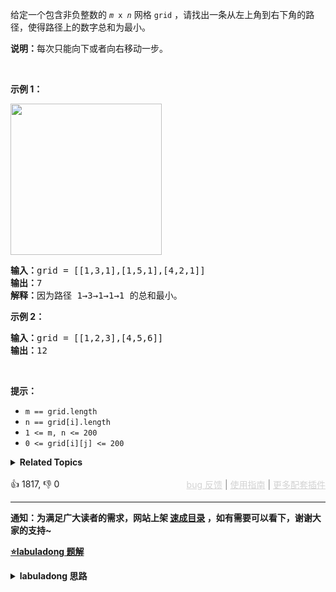 <p>给定一个包含非负整数的 <code><em>m</em>&nbsp;x&nbsp;<em>n</em></code>&nbsp;网格&nbsp;<code>grid</code> ，请找出一条从左上角到右下角的路径，使得路径上的数字总和为最小。</p>

<p><strong>说明：</strong>每次只能向下或者向右移动一步。</p>

<p>&nbsp;</p>

<p><strong class="example">示例 1：</strong></p> 
<img alt="" src="https://assets.leetcode.com/uploads/2020/11/05/minpath.jpg" style="width: 242px; height: 242px;" /> 
<pre>
<strong>输入：</strong>grid = [[1,3,1],[1,5,1],[4,2,1]]
<strong>输出：</strong>7
<strong>解释：</strong>因为路径 1→3→1→1→1 的总和最小。
</pre>

<p><strong class="example">示例 2：</strong></p>

<pre>
<strong>输入：</strong>grid = [[1,2,3],[4,5,6]]
<strong>输出：</strong>12
</pre>

<p>&nbsp;</p>

<p><strong>提示：</strong></p>

<ul> 
 <li><code>m == grid.length</code></li> 
 <li><code>n == grid[i].length</code></li> 
 <li><code>1 &lt;= m, n &lt;= 200</code></li> 
 <li><code>0 &lt;= grid[i][j] &lt;= 200</code></li> 
</ul>

<details><summary><strong>Related Topics</strong></summary>数组 | 动态规划 | 矩阵</details><br>

<div>👍 1817, 👎 0<span style='float: right;'><span style='color: gray;'><a href='https://github.com/labuladong/fucking-algorithm/issues' target='_blank' style='color: lightgray;text-decoration: underline;'>bug 反馈</a> | <a href='https://labuladong.online/algo/fname.html?fname=jb插件简介' target='_blank' style='color: lightgray;text-decoration: underline;'>使用指南</a> | <a href='https://labuladong.online/algo/' target='_blank' style='color: lightgray;text-decoration: underline;'>更多配套插件</a></span></span></div>

<div id="labuladong"><hr>

**通知：为满足广大读者的需求，网站上架 [速成目录](https://labuladong.online/algo/intro/quick-learning-plan/)
，如有需要可以看下，谢谢大家的支持~**



<p><strong><a href="https://labuladong.online/algo/dynamic-programming/minimum-path-sum/" target="_blank">⭐️labuladong 题解</a></strong></p>
<details><summary><strong>labuladong 思路</strong></summary>


<div id="labuladong_solution_zh">

## 基本思路

一般来说，让你在二维矩阵中求最优化问题（最大值或者最小值），肯定需要递归 + 备忘录，也就是动态规划技巧。

`dp` 函数的定义：**从左上角位置 `(0, 0)` 走到位置 `(i, j)` 的最小路径和为 `dp(grid, i, j)`**。

这样，`dp(grid, i, j)` 的值由 `dp(grid, i - 1, j)` 和 `dp(grid, i, j - 1)` 的值转移而来：

```java
dp(grid, i, j) = Math.min(
    dp(grid, i - 1, j),
    dp(grid, i, j - 1)
) + grid[i][j];
```

**详细题解**：

- [动态规划之最小路径和](https://labuladong.online/algo/dynamic-programming/minimum-path-sum/)

</div>





<div id="solution">

## 解法代码

<div class="tab-panel"><div class="tab-nav">
<button data-tab-item="cpp" class="tab-nav-button btn " data-tab-group="default" onclick="switchTab(this)">cpp🤖</button>

<button data-tab-item="python" class="tab-nav-button btn " data-tab-group="default" onclick="switchTab(this)">
python🤖</button>

<button data-tab-item="java" class="tab-nav-button btn active" data-tab-group="default" onclick="switchTab(this)">
java🟢</button>

<button data-tab-item="go" class="tab-nav-button btn " data-tab-group="default" onclick="switchTab(this)">go🤖</button>

<button data-tab-item="javascript" class="tab-nav-button btn " data-tab-group="default" onclick="switchTab(this)">
javascript🤖</button>
</div><div class="tab-content">
<div data-tab-item="cpp" class="tab-item " data-tab-group="default"><div class="highlight">

```cpp
// 注意：cpp 代码由 chatGPT🤖 根据我的 java 代码翻译。
// 本代码的正确性已通过力扣验证，如有疑问，可以对照 java 代码查看。

#include <vector>
#include <algorithm>

class Solution {
public:
    std::vector<std::vector<int>> memo;

    int minPathSum(std::vector<std::vector<int>>& grid) {
        int m = grid.size();
        int n = grid[0].size();
        // 构造备忘录，初始值全部设为 -1
        memo.resize(m, std::vector<int>(n, -1));

        return dp(grid, m - 1, n - 1);
    }

    int dp(std::vector<std::vector<int>>& grid, int i, int j) {
        // base case
        if (i == 0 && j == 0) {
            return grid[0][0];
        }
        if (i < 0 || j < 0) {
            return INT_MAX;
        }
        // 避免重复计算
        if (memo[i][j] != -1) {
            return memo[i][j];
        }
        // 将计算结果记入备忘录
        memo[i][j] = std::min(
                dp(grid, i - 1, j),
                dp(grid, i, j - 1)
        ) + grid[i][j];

        return memo[i][j];
    }
};
```

</div></div>

<div data-tab-item="python" class="tab-item " data-tab-group="default"><div class="highlight">

```python
# 注意：python 代码由 chatGPT🤖 根据我的 java 代码翻译。
# 本代码的正确性已通过力扣验证，如有疑问，可以对照 java 代码查看。

class Solution:
    def __init__(self):
        self.memo = None

    def minPathSum(self, grid: List[List[int]]) -> int:
        m = len(grid)
        n = len(grid[0])
        # 构造备忘录，初始值全部设为 -1
        self.memo = [[-1 for _ in range(n)] for _ in range(m)]

        return self.dp(grid, m - 1, n - 1)

    def dp(self, grid: List[List[int]], i: int, j: int) -> int:
        # base case
        if i == 0 and j == 0:
            return grid[0][0]
        if i < 0 or j < 0:
            return float('inf')
        # 避免重复计算
        if self.memo[i][j] != -1:
            return self.memo[i][j]
        # 将计算结果记入备忘录
        self.memo[i][j] = min(
            self.dp(grid, i - 1, j),
            self.dp(grid, i, j - 1)
        ) + grid[i][j]

        return self.memo[i][j]
```

</div></div>

<div data-tab-item="java" class="tab-item active" data-tab-group="default"><div class="highlight">

```java
class Solution {
    int[][] memo;

    public int minPathSum(int[][] grid) {
        int m = grid.length;
        int n = grid[0].length;
        // 构造备忘录，初始值全部设为 -1
        memo = new int[m][n];
        for (int[] row : memo)
            Arrays.fill(row, -1);

        return dp(grid, m - 1, n - 1);
    }

    int dp(int[][] grid, int i, int j) {
        // base case
        if (i == 0 && j == 0) {
            return grid[0][0];
        }
        if (i < 0 || j < 0) {
            return Integer.MAX_VALUE;
        }
        // 避免重复计算
        if (memo[i][j] != -1) {
            return memo[i][j];
        }
        // 将计算结果记入备忘录
        memo[i][j] = Math.min(
                dp(grid, i - 1, j),
                dp(grid, i, j - 1)
        ) + grid[i][j];

        return memo[i][j];
    }
}
```

</div></div>

<div data-tab-item="go" class="tab-item " data-tab-group="default"><div class="highlight">

```go
// 注意：go 代码由 chatGPT🤖 根据我的 java 代码翻译。
// 本代码的正确性已通过力扣验证，如有疑问，可以对照 java 代码查看。

var memo [][]int

func minPathSum(grid [][]int) int {
    m := len(grid)
    n := len(grid[0])
    // 构造备忘录，初始值全部设为 -1
    memo = make([][]int, m)
    for i := range memo {
        memo[i] = make([]int, n)
        for j := range memo[i] {
            memo[i][j] = -1
        }
    }

    return dp(grid, m-1, n-1)
}

func dp(grid [][]int, i, j int) int {
    // base case
    if i == 0 && j == 0 {
        return grid[0][0]
    }
    if i < 0 || j < 0 {
        return int(^uint(0) >> 1) // Integer.MAX_VALUE equivalent in Go
    }
    // 避免重复计算
    if memo[i][j] != -1 {
        return memo[i][j]
    }
    // 将计算结果记入备忘录
    memo[i][j] = min(
        dp(grid, i-1, j),
        dp(grid, i, j-1),
    ) + grid[i][j]

    return memo[i][j]
}

func min(a, b int) int {
    if a < b {
        return a
    }
    return b
}
```

</div></div>

<div data-tab-item="javascript" class="tab-item " data-tab-group="default"><div class="highlight">

```javascript
// 注意：javascript 代码由 chatGPT🤖 根据我的 java 代码翻译。
// 本代码的正确性已通过力扣验证，如有疑问，可以对照 java 代码查看。

var minPathSum = function(grid) {
    let m = grid.length;
    let n = grid[0].length;
    // 构造备忘录，初始值全部设为 -1
    let memo = Array.from({ length: m }, () => Array(n).fill(-1));

    // @visualize status(i,j)
    var dp = function(grid, i, j, memo) {
        // base case
        if (i === 0 && j === 0) {
            return grid[0][0];
        }
        if (i < 0 || j < 0) {
            return Number.MAX_VALUE;
        }
        // 避免重复计算
        if (memo[i][j] !== -1) {
            return memo[i][j];
        }
        // 将计算结果记入备忘录
        memo[i][j] = Math.min(
            dp(grid, i - 1, j, memo),
            dp(grid, i, j - 1, memo)
        ) + grid[i][j];

        return memo[i][j];
    }

    return dp(grid, m - 1, n - 1, memo);
};
```

</div></div>
</div></div>

<hr /><details open hint-container details><summary style="font-size: medium"><strong>🌟🌟 算法可视化 🌟🌟</strong></summary><div id="data_minimum-path-sum"  category="leetcode" ></div><div class="resizable aspect-ratio-container" style="height: 100%;">
<div id="iframe_minimum-path-sum"></div></div>
</details><hr /><br />

</div>
</details>
</div>

